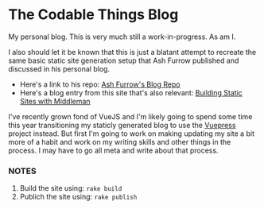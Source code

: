 # The Codable Things Blog

My personal blog. This is very much still a work-in-progress. As am I. 

I also should let it be known that this is just a blatant attempt to recreate the same basic static site generation setup that Ash Furrow published and discussed in his personal blog. 

* Here's a link to his repo: [Ash Furrow's Blog Repo](https://github.com/ashfurrow/blog)
* Here's a blog entry from this site that's also relevant: [Building Static Sites with Middleman](https://ashfurrow.com/blog/building-static-sites-with-middleman/)

I've recently grown fond of VueJS and I'm likely going to spend some time this year transitioning my staticly generated blog to use the [Vuepress](https://vuepress.vuejs.org) project instead. But first I'm going to work on making updating my site a bit more of a habit and work on my writing skills and other things in the process. I may have to go all meta and write about that process.


### NOTES

1. Build the site using: `rake build`
2. Publich the site using: `rake publish`

